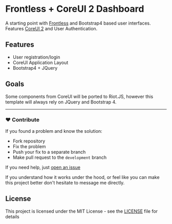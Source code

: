 # Frontless + CoreUI 2 Dashboard

A starting point with [Frontless](https://frontless.js.org/) and Bootstrap4 based user interfaces.
Features [CoreUI 2](https://github.com/coreui/coreui) and User Authentication.

## Features

- User registration/login
- CoreUI Application Layout
- Bootstrap4 + JQuery

## Goals

Some components from CoreUI will be ported to Riot.JS, however this template will always rely on JQuery and Bootstrap 4.


-----------------------------
### ❤️ Contribute

If you found a problem and know the solution:
- Fork repository
- Fix the problem
- Push your fix to a separate branch
- Make pull request to the `development` branch

If you need help, just [open an issue](https://github.com/nesterow/frontless/issues)

If you understand how it works under the hood, or feel like you can make this project better don't hesitate to message me directly.

## License

This project is licensed under the MIT License - see the [LICENSE](https://github.com/nesterow/frontless/blob/master/LICENSE) file for details
